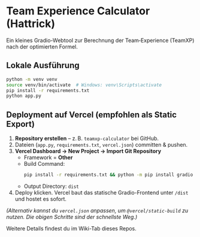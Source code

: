 
# Team Experience Calculator (Hattrick)

Ein kleines Gradio-Webtool zur Berechnung der Team‑Experience (TeamXP) nach der optimierten Formel.

## Lokale Ausführung

```bash
python -m venv venv
source venv/bin/activate  # Windows: venv\Scripts\activate
pip install -r requirements.txt
python app.py
```

## Deployment auf Vercel (empfohlen als **Static Export**)

1. **Repository erstellen** – z. B. `teamxp-calculator` bei GitHub.
2. Dateien (`app.py`, `requirements.txt`, `vercel.json`) committen & pushen.
3. **Vercel Dashboard → New Project → Import Git Repository**  
   - Framework = **Other**  
   - Build Command:  
     ```bash
     pip install -r requirements.txt && python -m pip install gradio && gradio export app.py --path dist
     ```  
   - Output Directory: `dist`
4. Deploy klicken. Vercel baut das statische Gradio-Frontend unter `/dist` und hostet es sofort.

*(Alternativ kannst du `vercel.json` anpassen, um `@vercel/static-build` zu nutzen. Die obigen Schritte sind der schnellste Weg.)*

Weitere Details findest du im Wiki-Tab dieses Repos.
